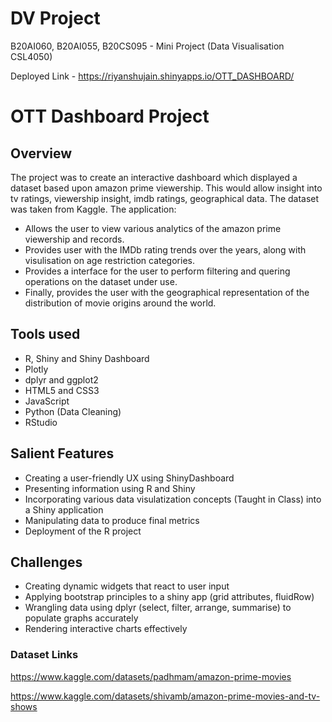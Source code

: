 # DV Project
B20AI060, B20AI055, B20CS095 - Mini Project (Data Visualisation CSL4050)

Deployed Link - https://riyanshujain.shinyapps.io/OTT_DASHBOARD/

# OTT Dashboard Project 

## Overview

The project was to create an interactive dashboard which displayed a dataset based upon amazon prime viewership. This would allow insight into tv ratings, viewership insight, imdb ratings, geographical data. The dataset was taken from Kaggle. The application:

* Allows the user to view various analytics of the amazon prime viewership and records. 
* Provides user with the IMDb rating trends over the years, along with visulisation on age restriction categories.
* Provides a interface for the user to perform filtering and quering operations on the dataset under use.
* Finally, provides the user with the geographical representation of the distribution of movie origins around the world.



## Tools used

* R, Shiny and Shiny Dashboard
* Plotly
* dplyr and ggplot2
* HTML5 and CSS3
* JavaScript 
* Python (Data Cleaning)
* RStudio



## Salient Features
* Creating a user-friendly UX using ShinyDashboard
* Presenting information using R and Shiny
* Incorporating various data visulatization concepts (Taught in Class) into a Shiny application
* Manipulating data to produce final metrics
* Deployment of the R project


## Challenges

* Creating dynamic widgets that react to user input
* Applying bootstrap principles to a shiny app (grid attributes, fluidRow)
* Wrangling data using dplyr (select, filter, arrange, summarise) to populate graphs accurately
* Rendering interactive charts effectively

### Dataset Links
https://www.kaggle.com/datasets/padhmam/amazon-prime-movies

https://www.kaggle.com/datasets/shivamb/amazon-prime-movies-and-tv-shows
